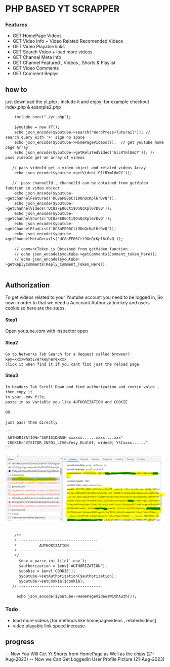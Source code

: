 # PHP BASED YT SCRAPPER

### Features
 - GET HomePage Videos
 - GET Video Info + Video Related Recomended Videos
 - GET Video Playable links
 - GET Search Video + load more videos
 - GET Channel Meta Info
 - GET Channel Featured , Videos , Shorts & Playlist
 - GET Video Comments
 - GET Comment Replys


## how to
 just download the yt.php , include it and enjoy!
 for example checkout index.php & example2.php

```
    include_once("./yt.php");

    $youtube = new YT();      
    echo json_encode($youtube->search("WordPress+Tutorail")); // search query with '+' sign no space
    echo json_encode($youtube->HomePageVideos());  // get youtube home page Array
    echo json_encode($youtube->getRelatedVideo('GlLRYml8mCY')); // pass videoId get an array of videos
  
   // pass videoId get a video object and related videos Array
    echo json_encode($youtube->getVideo('GlLRYml8mCY'));  
  
   //  pass channelId , channelId can be obtained from getVideo function in video object 
    echo json_encode($youtube->getChannelFeatured('UC8aFE06Cti9OnQcKpl6rDvQ'));
    echo json_encode($youtube->getChannelVideos('UC8aFE06Cti9OnQcKpl6rDvQ'));
    echo json_encode($youtube->getChannelShorts('UC8aFE06Cti9OnQcKpl6rDvQ'));
    echo json_encode($youtube->getChannelPlayList('UC8aFE06Cti9OnQcKpl6rDvQ'));
    echo json_encode($youtube->getChannelMetaDetails('UC8aFE06Cti9OnQcKpl6rDvQ'));

    // commentToken is Obtained from getVideo function
    // echo json_encode($youtube->getComments(Comment_token_here));
    // echo json_encode($youtube->getReplyComments(Reply_Comment_Token_Here));


```


## Authorization
  
  To get videos related to your Youtube account you need to be logged in,
  So now in order to that we need a Acccount Authorization key and users cookie
  so here are the steps.

  #### Step1
   Open youtube.com with inspector open

  #### Step2 
    Go to Networks Tab Search for a Request called browser?key=xxxxwhatEverkeyherexxxx
    click it when find it if you cant find just the reload page.

  #### Step3
    In Headers Tab Scroll Down and find authorization and cookie value , then copy it 
    to your .env file;
    paste in as Variable you like AUTHORIZATION and COOKIE

    OR 

    just pass them directly

    ```
     AUTHORIZATION="SAPISIDHASH xxxxxx......xxxx....xxx"
     COOKIE="VISITOR_INFO1_LIVE=fesy_ELdl0I; wide=0; YSCxxxx......"
    ```

 <img  src="HowTogetAuth.PNG" >   

 ```
 
     /**
     * -----------------------------------
     *          AUTHORIZATION
     * -----------------------------------
     */
       $env = parse_ini_file('.env');
       $authorization = $env['AUTHORIZATION'];
       $cookie = $env['COOKIE'];
       $youtube->setAuthorization($authorization);
       $youtube->setCookie($cookie);
    // ------------------------------------

      echo json_encode($youtube->HomePageVideosWithAuth());

 ```



### Todo
 - load more videos [for methods like homepagevideos , relatedvideos]
 - video playable link speed increase


## progress
  -- Now You Will Get Yt Shorts from HomePage as Well as the chips (21-Aug-2023)
  -- Now we Can Get LoggedIn User Profile Picture (21-Aug-2023)